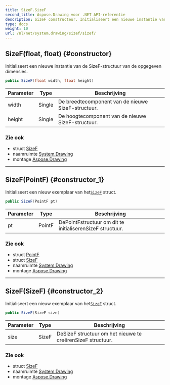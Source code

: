 ```yaml
---
title: SizeF.SizeF
second_title: Aspose.Drawing voor .NET API-referentie
description: SizeF constructeur. Initialiseert een nieuwe instantie van de SizeFstructuur van de opgegeven dimensies.
type: docs
weight: 10
url: /nl/net/system.drawing/sizef/sizef/
---
```

## SizeF(float, float) {#constructor}

Initialiseert een nieuwe instantie van de SizeF-structuur van de opgegeven dimensies.

```csharp
public SizeF(float width, float height)
```

| Parameter | Type | Beschrijving |
| --- | --- | --- |
| width | Single | De breedtecomponent van de nieuwe SizeF-structuur. |
| height | Single | De hoogtecomponent van de nieuwe SizeF-structuur. |

### Zie ook

* struct [SizeF](../)
* naamruimte [System.Drawing](../../sizef/)
* montage [Aspose.Drawing](../../../)

---

## SizeF(PointF) {#constructor_1}

Initialiseert een nieuw exemplaar van het[`SizeF`](../) struct.

```csharp
public SizeF(PointF pt)
```

| Parameter | Type | Beschrijving |
| --- | --- | --- |
| pt | PointF | DePointFstructuur om dit te initialiserenSizeF structuur. |

### Zie ook

* struct [PointF](../../pointf/)
* struct [SizeF](../)
* naamruimte [System.Drawing](../../sizef/)
* montage [Aspose.Drawing](../../../)

---

## SizeF(SizeF) {#constructor_2}

Initialiseert een nieuw exemplaar van het[`SizeF`](../) struct.

```csharp
public SizeF(SizeF size)
```

| Parameter | Type | Beschrijving |
| --- | --- | --- |
| size | SizeF | DeSizeF structuur om het nieuwe te creërenSizeF structuur. |

### Zie ook

* struct [SizeF](../)
* naamruimte [System.Drawing](../../sizef/)
* montage [Aspose.Drawing](../../../)


